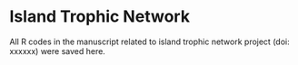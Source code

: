 # Island Trophic Network 
All R codes in the manuscript related to island trophic network project (doi: xxxxxx) were saved here.
